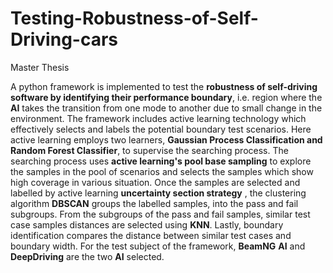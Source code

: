 # Testing-Robustness-of-Self-Driving-cars
Master Thesis

A python framework  is implemented to test the **robustness of self-driving software by identifying their performance boundary**, i.e. region where the **AI** takes the transition from one mode to another due to small change in the environment. The framework includes active learning technology which effectively selects and labels the potential boundary test scenarios. Here active learning employs two learners, **Gaussian Process Classification **and** **Random Forest Classifier****, to supervise the searching process. The searching process uses **active learning's pool base sampling** to explore the samples in the pool of scenarios and selects the samples which show high coverage in various situation. Once the samples are selected and labelled by active learning **uncertainty section strategy** , the clustering algorithm **DBSCAN** groups the labelled samples, into the pass and fail subgroups. From the subgroups of the pass and fail samples, similar test case samples distances are selected using **KNN**. Lastly, boundary identification compares the distance between similar test cases and boundary width. For the test subject of the framework, **BeamNG** **AI** and **DeepDriving** are the two **AI** selected.
